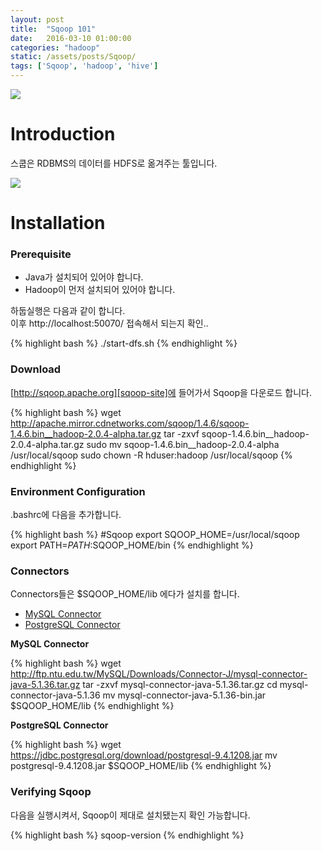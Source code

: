 ```yaml
---
layout: post
title:  "Sqoop 101"
date:   2016-03-10 01:00:00
categories: "hadoop"
static: /assets/posts/Sqoop/
tags: ['Sqoop', 'hadoop', 'hive']
---
```


<img src="{{ page.static }}train.jpg" class="img-responsive img-rounded">

# Introduction

스쿱은 RDBMS의 데이터를 HDFS로 옮겨주는 툴입니다.

<img src="{{ page.static }}sqoop_work.jpg" class="img-responsive img-rounded">

# Installation

### Prerequisite

 - Java가 설치되어 있어야 합니다.
 - Hadoop이 먼저 설치되어 있어야 합니다.

하둡실행은 다음과 같이 합니다.<br>
이후 http://localhost:50070/ 접속해서 되는지 확인..

{% highlight bash %}
./start-dfs.sh
{% endhighlight %}

### Download

[http://sqoop.apache.org][sqoop-site]에 들어가서 Sqoop을 다운로드 합니다.

{% highlight bash %}
wget http://apache.mirror.cdnetworks.com/sqoop/1.4.6/sqoop-1.4.6.bin__hadoop-2.0.4-alpha.tar.gz
tar -zxvf sqoop-1.4.6.bin__hadoop-2.0.4-alpha.tar.gz
sudo mv sqoop-1.4.6.bin__hadoop-2.0.4-alpha /usr/local/sqoop
sudo chown -R hduser:hadoop /usr/local/sqoop
{% endhighlight %}


### Environment Configuration

.bashrc에 다음을 추가합니다.

{% highlight bash %}
#Sqoop
export SQOOP_HOME=/usr/local/sqoop
export PATH=$PATH:$SQOOP_HOME/bin
{% endhighlight %}

### Connectors

Connectors들은 $SQOOP_HOME/lib 에다가 설치를 합니다.

* [MySQL Connector][mysql-connector]
* [PostgreSQL Connector][postgre-connector]

**MySQL Connector**

{% highlight bash %}
wget http://ftp.ntu.edu.tw/MySQL/Downloads/Connector-J/mysql-connector-java-5.1.36.tar.gz
tar -zxvf mysql-connector-java-5.1.36.tar.gz
cd mysql-connector-java-5.1.36
mv mysql-connector-java-5.1.36-bin.jar  $SQOOP_HOME/lib
{% endhighlight %}


**PostgreSQL Connector**

{% highlight bash %}
wget https://jdbc.postgresql.org/download/postgresql-9.4.1208.jar
mv postgresql-9.4.1208.jar $SQOOP_HOME/lib
{% endhighlight %}


### Verifying Sqoop

다음을 실행시켜서, Sqoop이 제대로 설치됐는지 확인 가능합니다.

{% highlight bash %}
sqoop-version
{% endhighlight %}



[sqoop-site]: http://sqoop.apache.org/
[mysql-connector]: http://ftp.ntu.edu.tw/MySQL/Downloads/Connector-J/
[postgre-connector]: https://jdbc.postgresql.org/download.html
